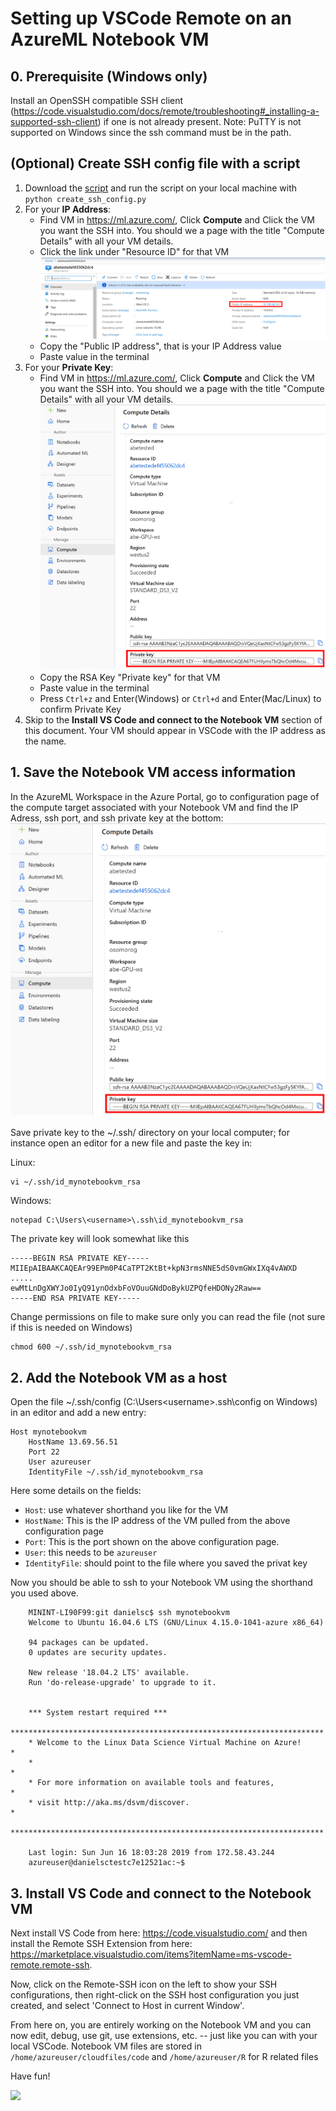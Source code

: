 # Setting up VSCode Remote on an AzureML Notebook VM

## 0. Prerequisite (Windows only)
Install an OpenSSH compatible SSH client (https://code.visualstudio.com/docs/remote/troubleshooting#_installing-a-supported-ssh-client) if one is not already present.
Note: PuTTY is not supported on Windows since the ssh command must be in the path.

## (Optional) Create SSH config file with a script

1. Download the [script](https://github.com/danielsc/azureml-debug-training/blob/master/src/create_ssh_config.py) and run the script on your local machine with `python create_ssh_config.py`
2. For your **IP Address**: 
    -  Find VM in https://ml.azure.com/, Click **Compute** and Click the VM you want the SSH into. You should we a page with the title "Compute Details" with all your VM details.
    -  Click the link under "Resource ID" for that VM 
    ![](img/vm_ipaddress.png)
    -  Copy the "Public IP address", that is your IP Address value
    -  Paste value in the terminal
3. For your **Private Key**: 
    -  Find VM in https://ml.azure.com/, Click **Compute** and Click the VM you want the SSH into. You should we a page with the title "Compute Details" with all your VM details.
    ![](img/vm_ssh_config_ws2.png)
    -  Copy the RSA Key "Private key" for that VM 
    -  Paste value in the terminal
    -  Press `Ctrl+z` and Enter(Windows) or `Ctrl+d` and Enter(Mac/Linux) to confirm Private Key
3. Skip to the **Install VS Code and connect to the Notebook VM** section of this document. Your VM should appear in VSCode with the IP     address as the name.

## 1. Save the Notebook VM access information
In the AzureML Workspace in the Azure Portal, go to configuration page of the compute target associated with your Notebook VM and find the IP Adress, ssh port, and ssh private key at the bottom: 
![](img/vm_ssh_config_ws2.png)

Save private key to the ~/.ssh/ directory on your local computer; for instance open an editor for a new file and paste the key in:

Linux:

    vi ~/.ssh/id_mynotebookvm_rsa 

Windows:

    notepad C:\Users\<username>\.ssh\id_mynotebookvm_rsa

The private key will look somewhat like this
    
    -----BEGIN RSA PRIVATE KEY-----
    MIIEpAIBAAKCAQEAr99EPm0P4CaTPT2KtBt+kpN3rmsNNE5dS0vmGWxIXq4vAWXD
    .....
    ewMtLnDgXWYJo0IyQ91ynOdxbFoVOuuGNdDoBykUZPQfeHDONy2Raw==
    -----END RSA PRIVATE KEY-----

Change permissions on file to make sure only you can read the file (not sure if this is needed on Windows)

    chmod 600 ~/.ssh/id_mynotebookvm_rsa  

## 2. Add the Notebook VM as a host
Open the file ~/.ssh/config (C:\Users\<username>\.ssh\config on Windows) in an editor and add a new entry:

    Host mynotebookvm
        HostName 13.69.56.51
        Port 22
        User azureuser
        IdentityFile ~/.ssh/id_mynotebookvm_rsa  
   
Here some details on the fields:

- `Host`: use whatever shorthand you like for the VM
- `HostName`: This is the IP address of the VM pulled from the above configuration page
- `Port`: This is the port shown on the above configuration page.
- `User`: this needs to be `azureuser`
- `IdentityFile`: should point to the file where you saved the privat key

Now you should be able to ssh to your Notebook VM using the shorthand you used above.

```
    MININT-LI90F99:git danielsc$ ssh mynotebookvm
    Welcome to Ubuntu 16.04.6 LTS (GNU/Linux 4.15.0-1041-azure x86_64)

    94 packages can be updated.
    0 updates are security updates.

    New release '18.04.2 LTS' available.
    Run 'do-release-upgrade' to upgrade to it.


    *** System restart required ***
    **********************************************************************
    * Welcome to the Linux Data Science Virtual Machine on Azure!        *
    *                                                                    *
    * For more information on available tools and features,              *
    * visit http://aka.ms/dsvm/discover.                                 *
    **********************************************************************

    Last login: Sun Jun 16 18:03:28 2019 from 172.58.43.244
    azureuser@danielsctestc7e12521ac:~$ 
```

## 3. Install VS Code and connect to the Notebook VM
Next install VS Code from here: https://code.visualstudio.com/ and then install the Remote SSH Extension from here: https://marketplace.visualstudio.com/items?itemName=ms-vscode-remote.remote-ssh.

Now, click on the Remote-SSH icon on the left to show your SSH configurations, then right-click on the SSH host configuration you just created, and select 'Connect to Host in current Window'.

From here on, you are entirely working on the Notebook VM and you can now edit, debug, use git, use extensions, etc. -- just like you can with your local VSCode. Notebook VM files are stored in `/home/azureuser/cloudfiles/code` and `/home/azureuser/R` for R related files

Have fun!

![](img/vscode_connect.gif)
